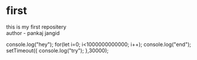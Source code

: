 # first
this is my first repositery
<br>
author - pankaj jangid 

console.log("hey");
for(let i=0; i<1000000000000; i++);
console.log("end");
setTimeout({
    console.log("try");
},30000);

